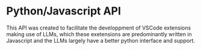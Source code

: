 # Python/Javascript API

This API was created to facilitate the developpment of VSCode extensions making use of LLMs, which these exetensions are predominantly written in Javascript and the LLMs largely have a better python interface and support.